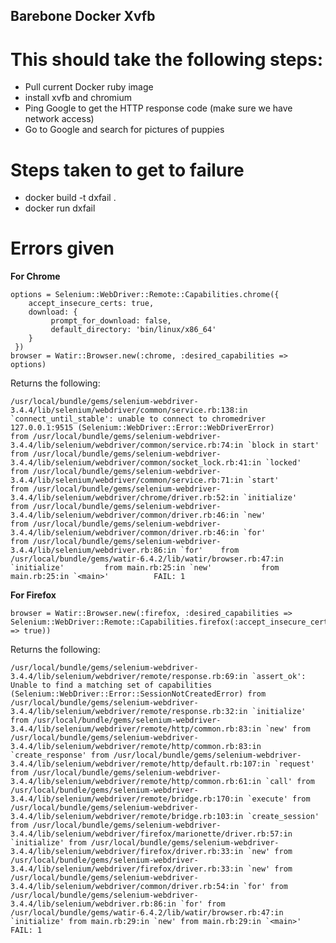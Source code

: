 Barebone Docker Xvfb
--------------------
This should take the following steps:
=====================================
* Pull current Docker ruby image
* install xvfb and chromium
* Ping Google to get the HTTP response code (make sure we have network access)
* Go to Google and search for pictures of puppies


Steps taken to get to failure
=============================
* docker build -t dxfail .
* docker run dxfail


Errors given
============
**For Chrome**
```
options = Selenium::WebDriver::Remote::Capabilities.chrome({
    accept_insecure_certs: true,
    download: {
         prompt_for_download: false,
         default_directory: 'bin/linux/x86_64'
    }
 })
browser = Watir::Browser.new(:chrome, :desired_capabilities => options)
```

Returns the following:

``
/usr/local/bundle/gems/selenium-webdriver-3.4.4/lib/selenium/webdriver/common/service.rb:138:in `connect_until_stable': unable to connect to chromedriver 127.0.0.1:9515 (Selenium::WebDriver::Error::WebDriverError)                     
    from /usr/local/bundle/gems/selenium-webdriver-3.4.4/lib/selenium/webdriver/common/service.rb:74:in `block in start'                                        
    from /usr/local/bundle/gems/selenium-webdriver-3.4.4/lib/selenium/webdriver/common/socket_lock.rb:41:in `locked'                                          
    from /usr/local/bundle/gems/selenium-webdriver-3.4.4/lib/selenium/webdriver/common/service.rb:71:in `start'                                             
    from /usr/local/bundle/gems/selenium-webdriver-3.4.4/lib/selenium/webdriver/chrome/driver.rb:52:in `initialize'                                           
    from /usr/local/bundle/gems/selenium-webdriver-3.4.4/lib/selenium/webdriver/common/driver.rb:46:in `new'                                              
    from /usr/local/bundle/gems/selenium-webdriver-3.4.4/lib/selenium/webdriver/common/driver.rb:46:in `for'                                              
    from /usr/local/bundle/gems/selenium-webdriver-3.4.4/lib/selenium/webdriver.rb:86:in `for'   
    from /usr/local/bundle/gems/watir-6.4.2/lib/watir/browser.rb:47:in `initialize'        
    from main.rb:25:in `new'          
    from main.rb:25:in `<main>'         
FAIL: 1
``

**For Firefox**
```
browser = Watir::Browser.new(:firefox, :desired_capabilities => Selenium::WebDriver::Remote::Capabilities.firefox(:accept_insecure_certs => true))
```
Returns the following:

``
/usr/local/bundle/gems/selenium-webdriver-3.4.4/lib/selenium/webdriver/remote/response.rb:69:in `assert_ok': Unable to find a matching set of capabilities (Selenium::WebDriver::Error::SessionNotCreatedError)
    from /usr/local/bundle/gems/selenium-webdriver-3.4.4/lib/selenium/webdriver/remote/response.rb:32:in `initialize'
    from /usr/local/bundle/gems/selenium-webdriver-3.4.4/lib/selenium/webdriver/remote/http/common.rb:83:in `new'
    from /usr/local/bundle/gems/selenium-webdriver-3.4.4/lib/selenium/webdriver/remote/http/common.rb:83:in `create_response'
    from /usr/local/bundle/gems/selenium-webdriver-3.4.4/lib/selenium/webdriver/remote/http/default.rb:107:in `request'
    from /usr/local/bundle/gems/selenium-webdriver-3.4.4/lib/selenium/webdriver/remote/http/common.rb:61:in `call'
    from /usr/local/bundle/gems/selenium-webdriver-3.4.4/lib/selenium/webdriver/remote/bridge.rb:170:in `execute'
    from /usr/local/bundle/gems/selenium-webdriver-3.4.4/lib/selenium/webdriver/remote/bridge.rb:103:in `create_session'
    from /usr/local/bundle/gems/selenium-webdriver-3.4.4/lib/selenium/webdriver/firefox/marionette/driver.rb:57:in `initialize'
    from /usr/local/bundle/gems/selenium-webdriver-3.4.4/lib/selenium/webdriver/firefox/driver.rb:33:in `new'
    from /usr/local/bundle/gems/selenium-webdriver-3.4.4/lib/selenium/webdriver/firefox/driver.rb:33:in `new'
    from /usr/local/bundle/gems/selenium-webdriver-3.4.4/lib/selenium/webdriver/common/driver.rb:54:in `for'
    from /usr/local/bundle/gems/selenium-webdriver-3.4.4/lib/selenium/webdriver.rb:86:in `for'
    from /usr/local/bundle/gems/watir-6.4.2/lib/watir/browser.rb:47:in `initialize'
    from main.rb:29:in `new'
    from main.rb:29:in `<main>'
FAIL: 1
``
